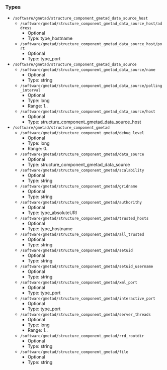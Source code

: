 
### Types

 - `/software/gmetad/structure_component_gmetad_data_source_host`
    - `/software/gmetad/structure_component_gmetad_data_source_host/address`
        - Optional
        - Type: type_hostname
    - `/software/gmetad/structure_component_gmetad_data_source_host/port`
        - Optional
        - Type: type_port
 - `/software/gmetad/structure_component_gmetad_data_source`
    - `/software/gmetad/structure_component_gmetad_data_source/name`
        - Optional
        - Type: string
    - `/software/gmetad/structure_component_gmetad_data_source/polling_interval`
        - Optional
        - Type: long
        - Range: 1..
    - `/software/gmetad/structure_component_gmetad_data_source/host`
        - Optional
        - Type: structure_component_gmetad_data_source_host
 - `/software/gmetad/structure_component_gmetad`
    - `/software/gmetad/structure_component_gmetad/debug_level`
        - Optional
        - Type: long
        - Range: 0..
    - `/software/gmetad/structure_component_gmetad/data_source`
        - Optional
        - Type: structure_component_gmetad_data_source
    - `/software/gmetad/structure_component_gmetad/scalability`
        - Optional
        - Type: string
    - `/software/gmetad/structure_component_gmetad/gridname`
        - Optional
        - Type: string
    - `/software/gmetad/structure_component_gmetad/authorithy`
        - Optional
        - Type: type_absoluteURI
    - `/software/gmetad/structure_component_gmetad/trusted_hosts`
        - Optional
        - Type: type_hostname
    - `/software/gmetad/structure_component_gmetad/all_trusted`
        - Optional
        - Type: string
    - `/software/gmetad/structure_component_gmetad/setuid`
        - Optional
        - Type: string
    - `/software/gmetad/structure_component_gmetad/setuid_username`
        - Optional
        - Type: string
    - `/software/gmetad/structure_component_gmetad/xml_port`
        - Optional
        - Type: type_port
    - `/software/gmetad/structure_component_gmetad/interactive_port`
        - Optional
        - Type: type_port
    - `/software/gmetad/structure_component_gmetad/server_threads`
        - Optional
        - Type: long
        - Range: 1..
    - `/software/gmetad/structure_component_gmetad/rrd_rootdir`
        - Optional
        - Type: string
    - `/software/gmetad/structure_component_gmetad/file`
        - Optional
        - Type: string
